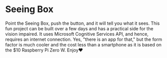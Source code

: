 # Seeing Box

Point the Seeing Box, push the button, and it will tell you what it sees. This fun project can be built over a few days and has a practical side for the vision impaired. It uses Microsoft Cognitive Services API, and hence, requires an internet connection.  Yes, "there is an app for that," but the form factor is much cooler and the cost less than a smartphone as it is based on the $10 Raspberry Pi Zero W. Enjoy❤